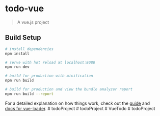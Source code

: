 # todo-vue

> A vue.js project

## Build Setup

``` bash
# install dependencies
npm install

# serve with hot reload at localhost:8080
npm run dev

# build for production with minification
npm run build

# build for production and view the bundle analyzer report
npm run build --report
```

For a detailed explanation on how things work, check out the [guide](http://vuejs-templates.github.io/webpack/) and [docs for vue-loader](http://vuejs.github.io/vue-loader).
#   t o d o P r o j e c t  
 #   t o d o P r o j e c t  
 #   V u e T o d o  
 #   t o d o P r o j e c t  
 